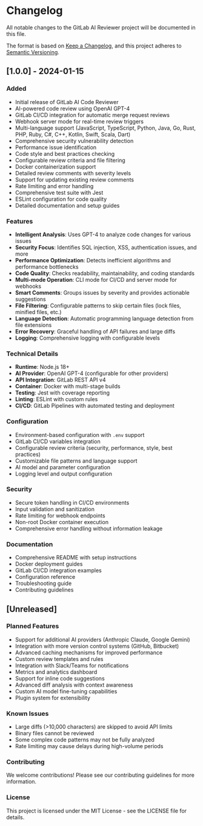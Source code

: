 # Changelog

All notable changes to the GitLab AI Reviewer project will be documented in this file.

The format is based on [Keep a Changelog](https://keepachangelog.com/en/1.0.0/),
and this project adheres to [Semantic Versioning](https://semver.org/spec/v2.0.0.html).

## [1.0.0] - 2024-01-15

### Added
- Initial release of GitLab AI Code Reviewer
- AI-powered code review using OpenAI GPT-4
- GitLab CI/CD integration for automatic merge request reviews
- Webhook server mode for real-time review triggers
- Multi-language support (JavaScript, TypeScript, Python, Java, Go, Rust, PHP, Ruby, C#, C++, Kotlin, Swift, Scala, Dart)
- Comprehensive security vulnerability detection
- Performance issue identification
- Code style and best practices checking
- Configurable review criteria and file filtering
- Docker containerization support
- Detailed review comments with severity levels
- Support for updating existing review comments
- Rate limiting and error handling
- Comprehensive test suite with Jest
- ESLint configuration for code quality
- Detailed documentation and setup guides

### Features
- **Intelligent Analysis**: Uses GPT-4 to analyze code changes for various issues
- **Security Focus**: Identifies SQL injection, XSS, authentication issues, and more
- **Performance Optimization**: Detects inefficient algorithms and performance bottlenecks
- **Code Quality**: Checks readability, maintainability, and coding standards
- **Multi-mode Operation**: CLI mode for CI/CD and server mode for webhooks
- **Smart Comments**: Groups issues by severity and provides actionable suggestions
- **File Filtering**: Configurable patterns to skip certain files (lock files, minified files, etc.)
- **Language Detection**: Automatic programming language detection from file extensions
- **Error Recovery**: Graceful handling of API failures and large diffs
- **Logging**: Comprehensive logging with configurable levels

### Technical Details
- **Runtime**: Node.js 18+
- **AI Provider**: OpenAI GPT-4 (configurable for other providers)
- **API Integration**: GitLab REST API v4
- **Container**: Docker with multi-stage builds
- **Testing**: Jest with coverage reporting
- **Linting**: ESLint with custom rules
- **CI/CD**: GitLab Pipelines with automated testing and deployment

### Configuration
- Environment-based configuration with `.env` support
- GitLab CI/CD variables integration
- Configurable review criteria (security, performance, style, best practices)
- Customizable file patterns and language support
- AI model and parameter configuration
- Logging level and output configuration

### Security
- Secure token handling in CI/CD environments
- Input validation and sanitization
- Rate limiting for webhook endpoints
- Non-root Docker container execution
- Comprehensive error handling without information leakage

### Documentation
- Comprehensive README with setup instructions
- Docker deployment guides
- GitLab CI/CD integration examples
- Configuration reference
- Troubleshooting guide
- Contributing guidelines

## [Unreleased]

### Planned Features
- Support for additional AI providers (Anthropic Claude, Google Gemini)
- Integration with more version control systems (GitHub, Bitbucket)
- Advanced caching mechanisms for improved performance
- Custom review templates and rules
- Integration with Slack/Teams for notifications
- Metrics and analytics dashboard
- Support for inline code suggestions
- Advanced diff analysis with context awareness
- Custom AI model fine-tuning capabilities
- Plugin system for extensibility

### Known Issues
- Large diffs (>10,000 characters) are skipped to avoid API limits
- Binary files cannot be reviewed
- Some complex code patterns may not be fully analyzed
- Rate limiting may cause delays during high-volume periods

### Contributing
We welcome contributions! Please see our contributing guidelines for more information.

### License
This project is licensed under the MIT License - see the LICENSE file for details.
